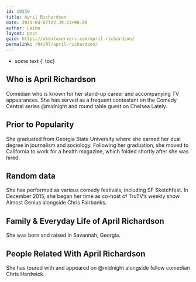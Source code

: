 ```yaml
---
id: 19259
title: April Richardson
date: 2021-04-07T22:39:23+00:00
author: Laima
layout: post
guid: https://ukdataservers.com/april-richardson/
permalink: /04/07/april-richardson/
---
```


* some text
{: toc}


## Who is April Richardson
                  
                  
                  
Comedian who is known for her stand-up career and accompanying TV appearances. She has served as a frequent contestant on the Comedy Central series @midnight and round table guest on Chelsea Lately.
                  
              
            
              
            
                
                
                
## Prior to Popularity
                  
                  
                  
She graduated from Georgia State University where she earned her dual degree in journalism and sociology. Following her graduation, she moved to California to work for a health magazine, which folded shortly after she was hired.
                  
              
            
              
            
                
                
                
## Random data
                  
                  
                  
She has performed as various comedy festivals, including SF Sketchfest. In December 2015, she began her time as co-host of TruTV&#8217;s weekly show Almost Genius alongside Chris Fairbanks.
                  
              
            
              
            
                
                
                
## Family & Everyday Life of April Richardson
                  
                  
                  
She was born and raised in Savannah, Georgia.
                  
              
            
              
            
                
                
                
## People Related With April Richardson
                  
                  
                  
She has toured with and appeared on @midnight alongside fellow comedian Chris Hardwick.
                  
              
            
              
            
                
              
            
              
              
            
            
              
            
          
          
          